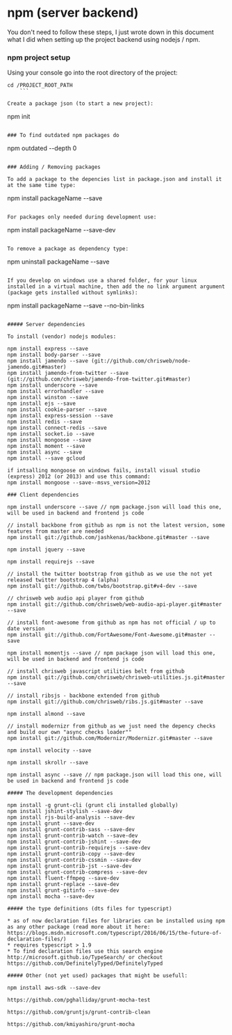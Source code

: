 # npm (server backend)

You don't need to follow these steps, I just wrote down in this document what I did when setting up the project backend using nodejs / npm.  

### npm project setup

Using your console go into the root directory of the project:  

```
cd /PROJECT_ROOT_PATH
	```

Create a package json (to start a new project):  

```
npm init
```

### To find outdated npm packages do

```
npm outdated --depth 0
```

### Adding / Removing packages

To add a package to the depencies list in package.json and install it at the same time type:  

```
npm install packageName --save
```

For packages only needed during development use:  

```
npm install packageName --save-dev
```

To remove a package as dependency type:  

```
npm uninstall packageName --save
```

If you develop on windows use a shared folder, for your linux installed in a virtual machine, then add the no link argument argument (package gets installed without symlinks):  

```
npm install packageName --save --no-bin-links
```

##### Server dependencies

To install (vendor) nodejs modules:  

npm install express --save  
npm install body-parser --save  
npm install jamendo --save (git://github.com/chrisweb/node-jamendo.git#master)  
npm install jamendo-from-twitter --save (git://github.com/chrisweb/jamendo-from-twitter.git#master)  
npm install underscore --save  
npm install errorhandler --save  
npm install winston --save  
npm install ejs --save  
npm install cookie-parser --save  
npm install express-session --save  
npm install redis --save  
npm install connect-redis --save  
npm install socket.io --save  
npm install mongoose --save  
npm install moment --save  
npm install async --save  
npm install --save gcloud  

if intsalling mongoose on windows fails, install visual studio (express) 2012 (or 2013) and use this command:
npm install mongoose --save--msvs_version=2012  

### Client dependencies

npm install underscore --save // npm package.json will load this one, will be used in backend and frontend js code  

// install backbone from github as npm is not the latest version, some features from master are needed  
npm install git://github.com/jashkenas/backbone.git#master --save  

npm install jquery --save  

npm install requirejs --save  

// install the twitter bootstrap from github as we use the not yet released twitter bootstrap 4 (alpha)  
npm install git://github.com/twbs/bootstrap.git#v4-dev --save  

// chrisweb web audio api player from github  
npm install git://github.com/chrisweb/web-audio-api-player.git#master --save  

// install font-awesome from github as npm has not official / up to date version  
npm install git://github.com/FortAwesome/Font-Awesome.git#master --save  

npm install momentjs --save // npm package json will load this one, will be used in backend and frontend js code  

// install chrisweb javascript utilities belt from github  
npm install git://github.com/chrisweb/chrisweb-utilities.js.git#master --save  

// install ribsjs - backbone extended from github  
npm install git://github.com/chrisweb/ribs.js.git#master --save  

npm install almond --save  

// install modernizr from github as we just need the depency checks and build our own "async checks loader""   
npm install git://github.com/Modernizr/Modernizr.git#master --save  

npm install velocity --save  

npm install skrollr --save  

npm install async --save // npm package.json will load this one, will be used in backend and frontend js code  

##### The development dependencies

npm install -g grunt-cli (grunt cli installed globally)  
npm install jshint-stylish --save-dev  
npm install rjs-build-analysis --save-dev  
npm install grunt --save-dev  
npm install grunt-contrib-sass --save-dev  
npm install grunt-contrib-watch --save-dev  
npm install grunt-contrib-jshint --save-dev  
npm install grunt-contrib-requirejs --save-dev  
npm install grunt-contrib-copy --save-dev  
npm install grunt-contrib-cssmin --save-dev  
npm install grunt-contrib-jst --save-dev  
npm install grunt-contrib-compress --save-dev  
npm install fluent-ffmpeg --save-dev  
npm install grunt-replace --save-dev  
npm install grunt-gitinfo --save-dev  
npm install mocha --save-dev  

##### the type definitions (dts files for typescript)  

* as of now declaration files for libraries can be installed using npm as any other package (read more about it here: https://blogs.msdn.microsoft.com/typescript/2016/06/15/the-future-of-declaration-files/)
* requires typescript > 1.9
* To find declaration files use this search engine http://microsoft.github.io/TypeSearch/ or checkout https://github.com/DefinitelyTyped/DefinitelyTyped

##### Other (not yet used) packages that might be usefull:

npm install aws-sdk --save-dev  

https://github.com/pghalliday/grunt-mocha-test  

https://github.com/gruntjs/grunt-contrib-clean  

https://github.com/kmiyashiro/grunt-mocha  

